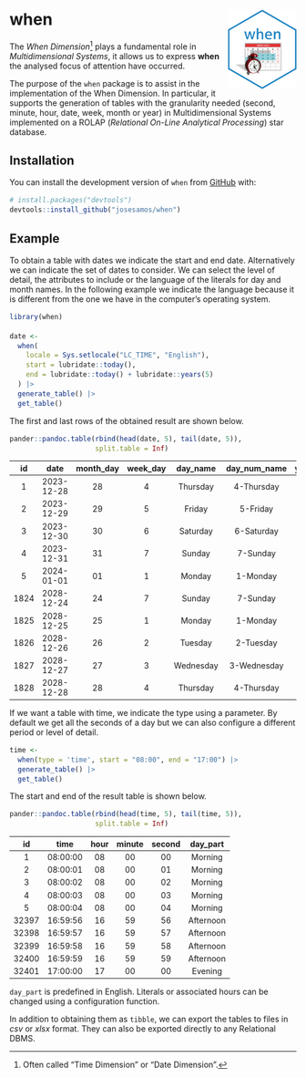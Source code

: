 
<!-- README.md is generated from README.Rmd. Please edit that file -->

# when <a href="https://josesamos.github.io/when/"><img src="man/figures/logo.png" align="right" height="139" alt="when website" /></a>

<!-- badges: start -->
<!-- badges: end -->

The *When Dimension*[^1] plays a fundamental role in *Multidimensional
Systems*, it allows us to express **when** the analysed focus of
attention have occurred.

The purpose of the `when` package is to assist in the implementation of
the When Dimension. In particular, it supports the generation of tables
with the granularity needed (second, minute, hour, date, week, month or
year) in Multidimensional Systems implemented on a ROLAP (*Relational
On-Line Analytical Processing*) star database.

## Installation

You can install the development version of `when` from
[GitHub](https://github.com/) with:

``` r
# install.packages("devtools")
devtools::install_github("josesamos/when")
```

## Example

To obtain a table with dates we indicate the start and end date.
Alternatively we can indicate the set of dates to consider. We can
select the level of detail, the attributes to include or the language of
the literals for day and month names. In the following example we
indicate the language because it is different from the one we have in
the computer’s operating system.

``` r
library(when)

date <-
  when(
    locale = Sys.setlocale("LC_TIME", "English"),
    start = lubridate::today(),
    end = lubridate::today() + lubridate::years(5)
  ) |>
  generate_table() |>
  get_table()
```

The first and last rows of the obtained result are shown below.

``` r
pander::pandoc.table(rbind(head(date, 5), tail(date, 5)),
                     split.table = Inf)
```

|  id  |    date    | month_day | week_day | day_name  | day_num_name | year_week | week | year_month | month | month_name | month_num_name | year |
|:----:|:----------:|:---------:|:--------:|:---------:|:------------:|:---------:|:----:|:----------:|:-----:|:----------:|:--------------:|:----:|
|  1   | 2023-12-28 |    28     |    4     | Thursday  |  4-Thursday  |  2023-52  |  52  |  2023-12   |  12   |  December  |  12-December   | 2023 |
|  2   | 2023-12-29 |    29     |    5     |  Friday   |   5-Friday   |  2023-52  |  52  |  2023-12   |  12   |  December  |  12-December   | 2023 |
|  3   | 2023-12-30 |    30     |    6     | Saturday  |  6-Saturday  |  2023-52  |  52  |  2023-12   |  12   |  December  |  12-December   | 2023 |
|  4   | 2023-12-31 |    31     |    7     |  Sunday   |   7-Sunday   |  2023-53  |  53  |  2023-12   |  12   |  December  |  12-December   | 2023 |
|  5   | 2024-01-01 |    01     |    1     |  Monday   |   1-Monday   |  2024-01  |  01  |  2024-01   |  01   |  January   |   01-January   | 2024 |
| 1824 | 2028-12-24 |    24     |    7     |  Sunday   |   7-Sunday   |  2028-52  |  52  |  2028-12   |  12   |  December  |  12-December   | 2028 |
| 1825 | 2028-12-25 |    25     |    1     |  Monday   |   1-Monday   |  2028-52  |  52  |  2028-12   |  12   |  December  |  12-December   | 2028 |
| 1826 | 2028-12-26 |    26     |    2     |  Tuesday  |  2-Tuesday   |  2028-52  |  52  |  2028-12   |  12   |  December  |  12-December   | 2028 |
| 1827 | 2028-12-27 |    27     |    3     | Wednesday | 3-Wednesday  |  2028-52  |  52  |  2028-12   |  12   |  December  |  12-December   | 2028 |
| 1828 | 2028-12-28 |    28     |    4     | Thursday  |  4-Thursday  |  2028-52  |  52  |  2028-12   |  12   |  December  |  12-December   | 2028 |

If we want a table with time, we indicate the type using a parameter. By
default we get all the seconds of a day but we can also configure a
different period or level of detail.

``` r
time <-
  when(type = 'time', start = "08:00", end = "17:00") |>
  generate_table() |>
  get_table()
```

The start and end of the result table is shown below.

``` r
pander::pandoc.table(rbind(head(time, 5), tail(time, 5)),
                     split.table = Inf)
```

|  id   |   time   | hour | minute | second | day_part  |
|:-----:|:--------:|:----:|:------:|:------:|:---------:|
|   1   | 08:00:00 |  08  |   00   |   00   |  Morning  |
|   2   | 08:00:01 |  08  |   00   |   01   |  Morning  |
|   3   | 08:00:02 |  08  |   00   |   02   |  Morning  |
|   4   | 08:00:03 |  08  |   00   |   03   |  Morning  |
|   5   | 08:00:04 |  08  |   00   |   04   |  Morning  |
| 32397 | 16:59:56 |  16  |   59   |   56   | Afternoon |
| 32398 | 16:59:57 |  16  |   59   |   57   | Afternoon |
| 32399 | 16:59:58 |  16  |   59   |   58   | Afternoon |
| 32400 | 16:59:59 |  16  |   59   |   59   | Afternoon |
| 32401 | 17:00:00 |  17  |   00   |   00   |  Evening  |

`day_part` is predefined in English. Literals or associated hours can be
changed using a configuration function.

In addition to obtaining them as `tibble`, we can export the tables to
files in *csv* or *xlsx* format. They can also be exported directly to
any Relational DBMS.

[^1]: Often called “Time Dimension” or “Date Dimension”.
